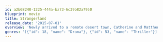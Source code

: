 ```yaml
---
id: a2b68240-1225-444a-ba73-6c39b82a7950
blueprint: movie
title: Strangerland
release_date: '2015-07-01'
overview: 'Newly arrived to a remote desert town, Catherine and Matthew are tormented by a suspicion when their two teenage children mysteriously vanish.'
genres: '[{"id": 18, "name": "Drama"}, {"id": 53, "name": "Thriller"}]'
---
```

